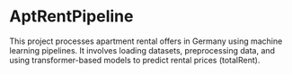 # AptRentPipeline
This project processes apartment rental offers in Germany using machine learning pipelines. It involves loading datasets, preprocessing data, and using transformer-based models to predict rental prices (totalRent).
